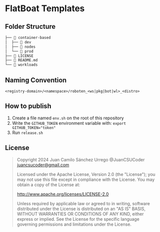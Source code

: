 # FlatBoat Templates

## Folder Structure

```bash
├──  container-based
│  ├──  dev
│  ├──  nodes
│  └──  prod
├──  LICENSE
├──  README.md
└──  workloads
```

## Naming Convention

```syntax
<registry-domain>/<namespace>/roboten_<ws|pkg|bot|wl>_<distro>
```

## How to publish

1. Create a file named `env.sh` on the root of this repository
2. Write the `GITHUB_TOKEN` environment variable with: `export GITHUB_TOKEN="token"`
3. Run `release.sh`

## License

> Copyright 2024 Juan Camilo Sánchez Urrego @JuanCSUCoder <juancsucoder@gmail.com>
>
> Licensed under the Apache License, Version 2.0 (the "License");
> you may not use this file except in compliance with the License.
> You may obtain a copy of the License at:
>
> <http://www.apache.org/licenses/LICENSE-2.0>
>
> Unless required by applicable law or agreed to in writing, software
> distributed under the License is distributed on an "AS IS" BASIS,
> WITHOUT WARRANTIES OR CONDITIONS OF ANY KIND, either express or implied.
> See the License for the specific language governing permissions and
> limitations under the License.
